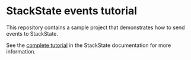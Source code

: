 # StackState events tutorial

This repository contains a sample project that demonstrates how to send events to StackState.

See the [complete tutorial](https://docs.stackstate.com/develop/tutorials/custom_events_tutorial) in the StackState documentation for more information.
